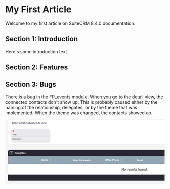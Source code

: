 # My First Article

Welcome to my first article on SuiteCRM 8.4.0 documentation.

## Section 1: Introduction

Here's some introduction text.

## Section 2: Features

## Section 3: Bugs
There is a bug in the FP_events module.
When you go to the detail view, the connected contacts don't show up. This is probably caused either by the naming of the relationship, delegates, or by the theme that was implemented. When the theme was changed, the contacts showed up.

![Bug delegetates](/images/bug-delegates.png)

